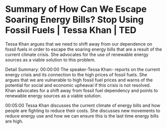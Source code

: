 # Summary of How Can We Escape Soaring Energy Bills? Stop Using Fossil Fuels | Tessa Khan | TED

Tessa Khan argues that we need to shift away from our dependence on fossil fuels in order to escape the soaring energy bills that are a result of the current climate crisis. She advocates for the use of renewable energy sources as a viable solution to this problem.

Detail Summary: 
00:00:00
The speaker-Tessa Khan- reports on the current energy crisis and its connection to the high prices of fossil fuels. She argues that we are vulnerable to high fossil fuel prices and warns of the potential for social and economic upheaval if this crisis is not resolved. Khan advocates for a shift away from fossil fuel dependency and points to renewable energy sources as a viable solution.

00:05:00
Tessa Khan discusses the current climate of energy bills and how people are fighting to reduce their costs. She discusses new movements to reduce energy use and how we can ensure this is the last time energy bills are high.

